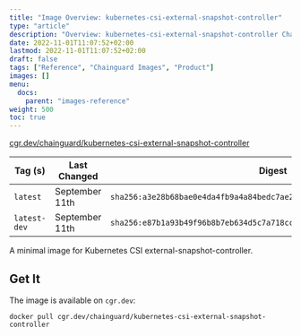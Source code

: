 ```yaml
---
title: "Image Overview: kubernetes-csi-external-snapshot-controller"
type: "article"
description: "Overview: kubernetes-csi-external-snapshot-controller Chainguard Image"
date: 2022-11-01T11:07:52+02:00
lastmod: 2022-11-01T11:07:52+02:00
draft: false
tags: ["Reference", "Chainguard Images", "Product"]
images: []
menu:
  docs:
    parent: "images-reference"
weight: 500
toc: true
---
```


[cgr.dev/chainguard/kubernetes-csi-external-snapshot-controller](https://github.com/chainguard-images/images/tree/main/images/kubernetes-csi-external-snapshot-controller)

| Tag (s)       | Last Changed   | Digest                                                                    |
|---------------|----------------|---------------------------------------------------------------------------|
|  `latest`     | September 11th | `sha256:a3e28b68bae0e4da4fb9a4a84bedc7ae2c085eb71284133487cb25204aa48bc6` |
|  `latest-dev` | September 11th | `sha256:e87b1a93b49f96b8b7eb634d5c7a718ccec000ae3e12e2a06d7f1d658e824c96` |



A minimal image for Kubernetes CSI external-snapshot-controller.

## Get It

The image is available on `cgr.dev`:

```
docker pull cgr.dev/chainguard/kubernetes-csi-external-snapshot-controller
```

